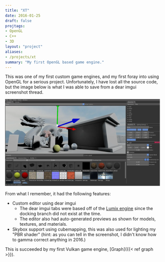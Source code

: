 ```yaml
---
title: "XT"
date: 2016-01-25
draft: false
projtags:
- OpenGL
- C++
- 3D
layout: "project"
aliases:
- /projects/xt
summary: "My first OpenGL based game engine."
---
```


This was one of my first custom game engines, and my first foray into using OpenGL for a serious project. Unfortunately, I have lost all the source code, but the image below is what I was able to save from a dear imgui screenshot thread.

![Screenshot of XT, containing the editor](screenshot.webp)

From what I remember, it had the following features:
* Custom editor using dear imgui 
  * The dear imgui tabs were based off of the [Lumix engine](https://github.com/nem0/lumixengine) since the docking branch did not exist at the time.
  * The editor also had auto-generated previews as shown for models, textures, and materials.
* Skybox support using cubemapping, this was also used for lighting my "PBR shader" (hint: as you can tell in the screenshot, I didn't know how to gamma correct anything in 2016.)

This is succeeded by my first Vulkan game engine, [Graph]({{< ref graph >}}). 
